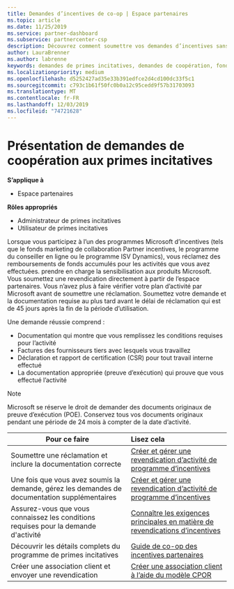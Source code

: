 ```yaml
---
title: Demandes d’incentives de co-op | Espace partenaires
ms.topic: article
ms.date: 11/25/2019
ms.service: partner-dashboard
ms.subservice: partnercenter-csp
description: Découvrez comment soumettre vos demandes d’incentives sans la configuration requise pour que votre plan d’activité soit révisé.
author: LauraBrenner
ms.author: labrenne
keywords: demandes de primes incitatives, demandes de coopération, fonds de coopération
ms.localizationpriority: medium
ms.openlocfilehash: d5252427ad35e33b391edfce2d4cd100dc33f5c1
ms.sourcegitcommit: c793c1b61f50fc0b0a12c95cedd9f57b31703093
ms.translationtype: MT
ms.contentlocale: fr-FR
ms.lasthandoff: 12/03/2019
ms.locfileid: "74721628"
---
```

# <a name="incentives-co-op-claims-overview"></a>Présentation de demandes de coopération aux primes incitatives

**S’applique à**

- Espace partenaires

**Rôles appropriés**

- Administrateur de primes incitatives
- Utilisateur de primes incitatives

Lorsque vous participez à l’un des programmes Microsoft d’incentives (tels que le fonds marketing de collaboration Partner incentives, le programme du conseiller en ligne ou le programme ISV Dynamics), vous réclamez des remboursements de fonds accumulés pour les activités que vous avez effectuées. prendre en charge la sensibilisation aux produits Microsoft. Vous soumettez une revendication directement à partir de l’espace partenaires. Vous n’avez plus à faire vérifier votre plan d’activité par Microsoft avant de soumettre une réclamation. Soumettez votre demande et la documentation requise au plus tard avant le délai de réclamation qui est de 45 jours après la fin de la période d’utilisation. 

Une demande réussie comprend :

- Documentation qui montre que vous remplissez les conditions requises pour l’activité
- Factures des fournisseurs tiers avec lesquels vous travaillez
- Déclaration et rapport de certification (CSR) pour tout travail interne effectué
- La documentation appropriée (preuve d’exécution) qui prouve que vous effectué l’activité 

>[!NOTE]
>Microsoft se réserve le droit de demander des documents originaux de preuve d’exécution (POE). Conservez tous vos documents originaux pendant une période de 24 mois à compter de la date d’activité. 

|**Pour ce faire**   |**Lisez cela**   |
|-----------------|:--------------------------------------|
|Soumettre une réclamation et inclure la documentation correcte|[Créer et gérer une revendication d’activité de programme d’incentives](create-incentives-claims.md)|
|Une fois que vous avez soumis la demande, gérez les demandes de documentation supplémentaires|[Créer et gérer une revendication d’activité de programme d’incentives](create-incentives-claims.md)  |
|Assurez-vous que vous connaissez les conditions requises pour la demande d'activité|[Connaître les exigences principales en matière de revendications d’incentives](core-requirements.md)   |
|Découvrir les détails complets du programme de primes incitatives|[Guide de co-op des incentives partenaires](https://assets.microsoft.com/coop-guidebook.pdf)
|Créer une association client et envoyer une revendication |[Créer une association client à l’aide du modèle CPOR](submit-osa-claim.md)|
                                                                                 
                                   
